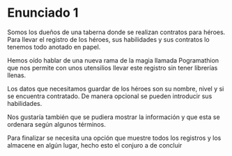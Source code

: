 # Enunciado 1
Somos los dueños de una taberna donde se realizan contratos para héroes. 
Para llevar el registro de los héroes, sus habilidades y sus contratos lo tenemos todo anotado 
en papel.

Hemos oído hablar de una nueva rama de la magia llamada Pogramathion 
que nos permite con unos utensilios llevar este registro sin tener librerías llenas.

Los datos que necesitamos guardar de los héroes son su nombre, nivel y 
si se encuentra contratado. De manera opcional se pueden introducir sus habilidades.

Nos gustaría también que se pudiera mostrar la información y que esta 
se ordenara según algunos términos.

Para finalizar se necesita una opción que muestre todos los registros y 
los almacene en algún lugar, hecho esto el conjuro a de concluir
